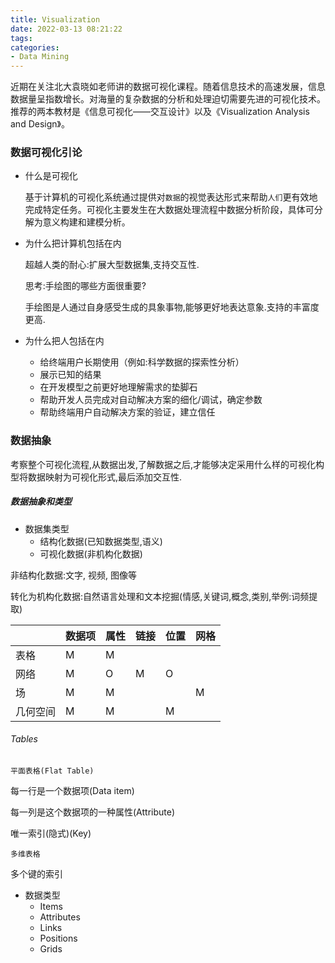 ```yaml
---
title: Visualization
date: 2022-03-13 08:21:22
tags:
categories:
- Data Mining
---
```



近期在关注北大袁晓如老师讲的数据可视化课程。随着信息技术的高速发展，信息数据量呈指数增长。对海量的复杂数据的分析和处理迫切需要先进的可视化技术。推荐的两本教材是《信息可视化——交互设计》以及《Visualization Analysis and Design》。

### 数据可视化引论

- 什么是可视化

    基于计算机的可视化系统通过提供对`数据`的视觉表达形式来帮助`人们`更有效地完成特定任务。可视化主要发生在大数据处理流程中数据分析阶段，具体可分解为意义构建和建模分析。

- 为什么把计算机包括在内

    超越人类的耐心:扩展大型数据集,支持交互性.

    思考:手绘图的哪些方面很重要?

    手绘图是人通过自身感受生成的具象事物,能够更好地表达意象.支持的丰富度更高.

- 为什么把人包括在内

  - 给终端用户长期使用（例如:科学数据的探索性分析）
  - 展示已知的结果
  - 在开发模型之前更好地理解需求的垫脚石
  - 帮助开发人员完成对自动解决方案的细化/调试，确定参数
  - 帮助终端用户自动解决方案的验证，建立信任

### 数据抽象

考察整个可视化流程,从数据出发,了解数据之后,才能够决定采用什么样的可视化构型将数据映射为可视化形式,最后添加交互性.

##### 数据抽象和类型

- 数据集类型
  - 结构化数据(已知数据类型,语义)
  - 可视化数据(非机构化数据)

非结构化数据:文字, 视频, 图像等

转化为机构化数据:自然语言处理和文本挖掘(情感,关键词,概念,类别,举例:词频提取)

|          | 数据项 | 属性 | 链接 | 位置 | 网格 |
| -------- | ------ | ---- | ---- | ---- | ---- |
| 表格     | M      | M    |      |      |      |
| 网络     | M      | O    | M    | O    |      |
| 场       | M      | M    |      |      | M    |
| 几何空间 | M      | M    |      | M    |      |

###### Tables

`平面表格(Flat Table)`

每一行是一个数据项(Data item)

每一列是这个数据项的一种属性(Attribute)

唯一索引(隐式)(Key)

`多维表格`

多个键的索引

- 数据类型
  - Items
  - Attributes
  - Links
  - Positions
  - Grids

